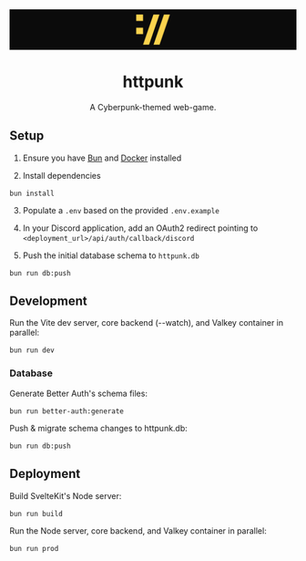 <div align="center">
<img alt="httpunk favicon" src=".github/httpunk-banner.png" align="center" />
<br />

<h1>httpunk</h1>
<p>A Cyberpunk-themed web-game.</p>
</div>

## Setup

1. Ensure you have [Bun](https://bun.sh) and [Docker](https://www.docker.com/) installed

2. Install dependencies

```console
bun install
```

3. Populate a `.env` based on the provided `.env.example`

4. In your Discord application, add an OAuth2 redirect pointing to `<deployment_url>/api/auth/callback/discord`

5. Push the initial database schema to `httpunk.db`

```console
bun run db:push
```

## Development

Run the Vite dev server, core backend (--watch), and Valkey container in parallel:

```console
bun run dev
```

### Database

Generate Better Auth's schema files:

```console
bun run better-auth:generate
```

Push & migrate schema changes to httpunk.db:

```console
bun run db:push
```

## Deployment

Build SvelteKit's Node server:

```console
bun run build
```

Run the Node server, core backend, and Valkey container in parallel:

```console
bun run prod
```

